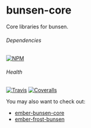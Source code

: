 # bunsen-core

Core libraries for bunsen.

###### Dependencies

[![NPM][npm-img]][npm-url]

###### Health

[![Travis][ci-img]][ci-url]
[![Coveralls][cov-img]][cov-url]

You may also want to check out:

* [ember-bunsen-core](https://github.com/ciena-blueplanet/ember-bunsen-core)
* [ember-frost-bunsen](https://github.com/ciena-frost/ember-frost-bunsen)

[ci-img]: https://img.shields.io/travis/ciena-blueplanet/bunsen-core.svg "Travis CI Build Status"
[ci-url]: https://travis-ci.org/ciena-blueplanet/bunsen-core
[cov-img]: https://img.shields.io/coveralls/ciena-blueplanet/bunsen-core.svg "Coveralls Code Coverage"
[cov-url]: https://coveralls.io/github/ciena-blueplanet/bunsen-core
[npm-img]: https://img.shields.io/npm/v/bunsen-core.svg "NPM Version"
[npm-url]: https://www.npmjs.com/package/bunsen-core
